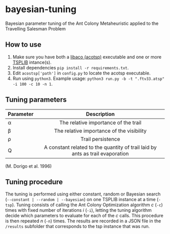 # bayesian-tuning
Bayesian parameter tuning of the Ant Colony Metaheuristic applied to the Travelling Salesman Problem

## How to use
1. Make sure you have both a [libaco (acotsp)](https://github.com/emmyyin/libaco) executable and one or more [TSPLIB](http://comopt.ifi.uni-heidelberg.de/software/TSPLIB95/) intance(s).
2. Install dependencies `pip install -r requirements.txt`.
3. Edit `acostsp['path']` in `config.py` to locate the acotsp executable.
4. Run using `python3`. Example usage: `python3 run.py -b -t ".ftv33.atsp" -i 100 -c 10 -n 1`.

## Tuning parameters
| Parameter     | Description   |
| ------------- |:-------------:|
| α      | The relative importance of the trail          |
| β      | The relative importance of the visibility     |
| ρ      | Trail persistence                             |
| Q      | A constant related to the quantity of trail laid by ants as trail evaporation |

(M. Dorigo et al. 1996)

## Tuning procedure

The tuning is performed using either constant, random or Bayesian search (`--constant | --random | --bayesian`) on
one TSPLIB instance at a time (`-tsp`). Tuning consists of calling the
Ant Colony Optimization algorithm *c* (`-c`) times with fixed number of
iterations *i* (`-i`), letting the tuning algorithm decide which parameters to evaluate for each of the *c* calls. This procedure is then repeated *n* (`-n`)
times. The results are recorded in a JSON file in the `/results` subfolder that
corresponds to the tsp instance that was run.
